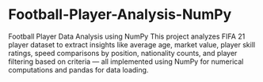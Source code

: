 # Football-Player-Analysis-NumPy
Football Player Data Analysis using NumPy This project analyzes FIFA 21 player dataset to extract insights like average age, market value, player skill ratings, speed comparisons by position, nationality counts, and player filtering based on criteria — all implemented using NumPy for numerical computations and pandas for data loading.
